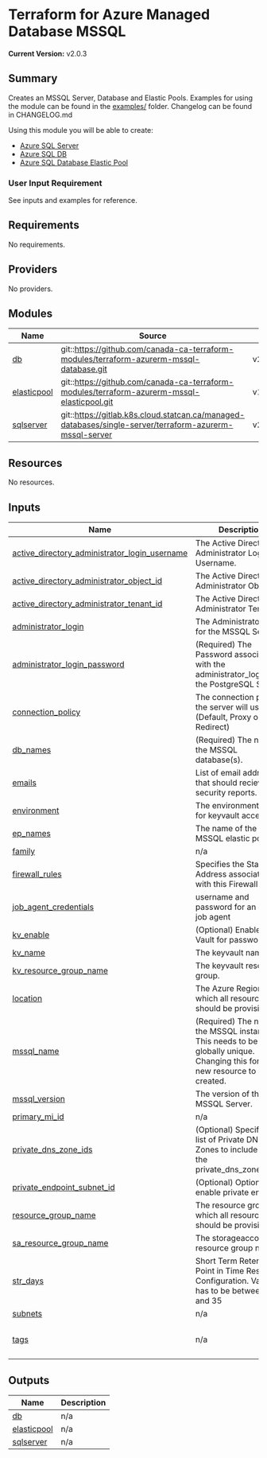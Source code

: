 # Terraform for Azure Managed Database MSSQL

**Current Version:** v2.0.3

## Summary
Creates an MSSQL Server, Database and Elastic Pools.
Examples for using the module can be found in the [examples/](examples/) folder.
Changelog can be found in CHANGELOG.md

Using this module you will be able to create:
- [Azure SQL Server](https://docs.microsoft.com/en-us/azure/azure-sql)
- [Azure SQL DB](https://docs.microsoft.com/en-us/azure/azure-sql)
- [Azure SQL Database Elastic Pool](https://learn.microsoft.com/en-us/azure/azure-sql/database/elastic-pool-overview?view=azuresql)

### User Input Requirement

See inputs and examples for reference.

<!-- BEGINNING OF PRE-COMMIT-TERRAFORM DOCS HOOK -->
## Requirements

No requirements.

## Providers

No providers.

## Modules

| Name | Source | Version |
|------|--------|---------|
| <a name="module_db"></a> [db](#module\_db) | git::https://github.com/canada-ca-terraform-modules/terraform-azurerm-mssql-database.git | v2.0.2 |
| <a name="module_elasticpool"></a> [elasticpool](#module\_elasticpool) | git::https://github.com/canada-ca-terraform-modules/terraform-azurerm-mssql-elasticpool.git | v1.0.2 |
| <a name="module_sqlserver"></a> [sqlserver](#module\_sqlserver) | git::https://gitlab.k8s.cloud.statcan.ca/managed-databases/single-server/terraform-azurerm-mssql-server | v2.0.1_va_patch |

## Resources

No resources.

## Inputs

| Name | Description | Type | Default | Required |
|------|-------------|------|---------|:--------:|
| <a name="input_active_directory_administrator_login_username"></a> [active\_directory\_administrator\_login\_username](#input\_active\_directory\_administrator\_login\_username) | The Active Directory Administrator Login Username. | `string` | `""` | no |
| <a name="input_active_directory_administrator_object_id"></a> [active\_directory\_administrator\_object\_id](#input\_active\_directory\_administrator\_object\_id) | The Active Directory Administrator Object ID. | `string` | `""` | no |
| <a name="input_active_directory_administrator_tenant_id"></a> [active\_directory\_administrator\_tenant\_id](#input\_active\_directory\_administrator\_tenant\_id) | The Active Directory Administrator Tenant ID. | `string` | `""` | no |
| <a name="input_administrator_login"></a> [administrator\_login](#input\_administrator\_login) | The Administrator Login for the MSSQL Server | `string` | `"sqlhstsvc"` | no |
| <a name="input_administrator_login_password"></a> [administrator\_login\_password](#input\_administrator\_login\_password) | (Required) The Password associated with the administrator\_login for the PostgreSQL Server. | `any` | n/a | yes |
| <a name="input_connection_policy"></a> [connection\_policy](#input\_connection\_policy) | The connection policy the server will use (Default, Proxy or Redirect) | `string` | `"Default"` | no |
| <a name="input_db_names"></a> [db\_names](#input\_db\_names) | (Required) The name of the MSSQL database(s). | `list(map(string))` | n/a | yes |
| <a name="input_emails"></a> [emails](#input\_emails) | List of email addresses that should recieve the security reports. | `list(string)` | `[]` | no |
| <a name="input_environment"></a> [environment](#input\_environment) | The environment used for keyvault access. | `any` | n/a | yes |
| <a name="input_ep_names"></a> [ep\_names](#input\_ep\_names) | The name of the MSSQL elastic pool(s). | `list(map(string))` | `null` | no |
| <a name="input_family"></a> [family](#input\_family) | n/a | `any` | `null` | no |
| <a name="input_firewall_rules"></a> [firewall\_rules](#input\_firewall\_rules) | Specifies the Start IP Address associated with this Firewall Rule. | `list(string)` | n/a | yes |
| <a name="input_job_agent_credentials"></a> [job\_agent\_credentials](#input\_job\_agent\_credentials) | username and password for an elastic job agent | `any` | `null` | no |
| <a name="input_kv_enable"></a> [kv\_enable](#input\_kv\_enable) | (Optional) Enable Key Vault for passwords. | `bool` | `false` | no |
| <a name="input_kv_name"></a> [kv\_name](#input\_kv\_name) | The keyvault name. | `string` | `""` | no |
| <a name="input_kv_resource_group_name"></a> [kv\_resource\_group\_name](#input\_kv\_resource\_group\_name) | The keyvault resource group. | `string` | `""` | no |
| <a name="input_location"></a> [location](#input\_location) | The Azure Region in which all resources should be provisioned. | `any` | n/a | yes |
| <a name="input_mssql_name"></a> [mssql\_name](#input\_mssql\_name) | (Required) The name of the MSSQL instance. This needs to be globally unique. Changing this forces a new resource to be created. | `any` | n/a | yes |
| <a name="input_mssql_version"></a> [mssql\_version](#input\_mssql\_version) | The version of the MSSQL Server. | `string` | `"12.0"` | no |
| <a name="input_primary_mi_id"></a> [primary\_mi\_id](#input\_primary\_mi\_id) | n/a | `any` | `null` | no |
| <a name="input_private_dns_zone_ids"></a> [private\_dns\_zone\_ids](#input\_private\_dns\_zone\_ids) | (Optional) Specifies the list of Private DNS Zones to include within the private\_dns\_zone\_group | `any` | `null` | no |
| <a name="input_private_endpoint_subnet_id"></a> [private\_endpoint\_subnet\_id](#input\_private\_endpoint\_subnet\_id) | (Optional) Options to enable private endpoint | `any` | `null` | no |
| <a name="input_resource_group_name"></a> [resource\_group\_name](#input\_resource\_group\_name) | The resource group in which all resources should be provisioned. | `any` | n/a | yes |
| <a name="input_sa_resource_group_name"></a> [sa\_resource\_group\_name](#input\_sa\_resource\_group\_name) | The storageaccountinfo resource group name. | `string` | `""` | no |
| <a name="input_str_days"></a> [str\_days](#input\_str\_days) | Short Term Retention Point in Time Restore Configuration.  Values has to be between 7 and 35 | `number` | `7` | no |
| <a name="input_subnets"></a> [subnets](#input\_subnets) | n/a | `list` | `[]` | no |
| <a name="input_tags"></a> [tags](#input\_tags) | n/a | `map(string)` | <pre>{<br>  "environment": "dev"<br>}</pre> | no |

## Outputs

| Name | Description |
|------|-------------|
| <a name="output_db"></a> [db](#output\_db) | n/a |
| <a name="output_elasticpool"></a> [elasticpool](#output\_elasticpool) | n/a |
| <a name="output_sqlserver"></a> [sqlserver](#output\_sqlserver) | n/a |
<!-- END OF PRE-COMMIT-TERRAFORM DOCS HOOK -->